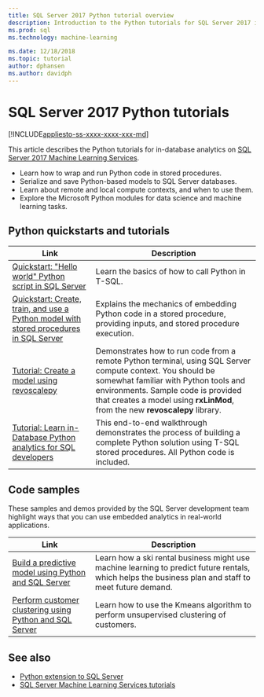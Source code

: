 ```yaml
---
title: SQL Server 2017 Python tutorial overview
description: Introduction to the Python tutorials for SQL Server 2017 in-database analytics.
ms.prod: sql
ms.technology: machine-learning

ms.date: 12/18/2018  
ms.topic: tutorial
author: dphansen
ms.author: davidph
---
```

# SQL Server 2017 Python tutorials
[!INCLUDE[appliesto-ss-xxxx-xxxx-xxx-md](../../includes/appliesto-ss-xxxx-xxxx-xxx-md.md)]

This article describes the Python tutorials for in-database analytics on [SQL Server 2017 Machine Learning Services](../install/sql-machine-learning-services-windows-install.md). 

+ Learn how to wrap and run Python code in stored procedures.
+ Serialize and save Python-based models to SQL Server databases.
+ Learn about remote and local compute contexts, and when to use them.
+ Explore the Microsoft Python modules for data science and machine learning tasks.

<a name="bkmk_pythontutorials"></a>

## Python quickstarts and tutorials

| Link | Description |
|------|-------------|
| [Quickstart: "Hello world" Python script in SQL Server](quickstart-python-run-using-t-sql.md) | Learn the basics of how to call Python in T-SQL. |
| [Quickstart: Create, train, and use a Python model with stored procedures in SQL Server](quickstart-python-train-score-in-tsql.md) | Explains the mechanics of embedding Python code in a stored procedure, providing inputs, and stored procedure execution. |
| [Tutorial: Create a model using revoscalepy](use-python-revoscalepy-to-create-model.md) | Demonstrates how to run code from a remote Python terminal, using SQL Server compute context. You should be somewhat familiar with Python tools and environments. Sample code is provided that creates a model using **rxLinMod**, from the new **revoscalepy** library. |
| [Tutorial: Learn in-Database Python analytics for SQL developers](sqldev-in-database-python-for-sql-developers.md) | This end-to-end walkthrough demonstrates the process of building a complete Python solution using T-SQL stored procedures. All Python code is included.|

<a name ="bkmk_samples"></a>

## Code samples

These samples and demos provided by the SQL Server development team highlight ways that you can use embedded analytics in real-world applications.

| Link | Description |
|------|-------------|
| [Build a predictive model using Python and SQL Server](https://microsoft.github.io/sql-ml-tutorials/python/rentalprediction/) | Learn how a ski rental business might use machine learning to predict future rentals, which helps the business plan and staff to meet future demand. |
| [Perform customer clustering using Python and SQL Server](https://microsoft.github.io/sql-ml-tutorials/python/customerclustering/) | Learn how to use the Kmeans algorithm to perform unsupervised clustering of customers. |

## See also

+ [Python extension to SQL Server](../concepts/extension-python.md)
+ [SQL Server Machine Learning Services tutorials](machine-learning-services-tutorials.md)
